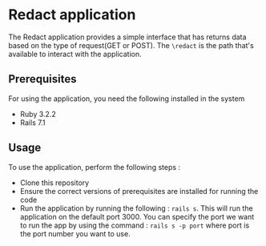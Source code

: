 # Redact application

The Redact application provides a simple interface that has returns data based on the type of request(GET or POST). The `\redact` is the path that's available to interact with the application.

## Prerequisites

For using the application, you need the following installed in the system

- Ruby 3.2.2 
- Rails 7.1 

## Usage 

To use the application, perform the following steps :

* Clone this repository
* Ensure the correct versions of prerequisites are installed for running the code 
* Run the application by running the following : `rails s`. This will run the application on the default port 3000. You can specify the port we want to run the app by using the command : `rails s -p port` where port is the port number you want to use.
